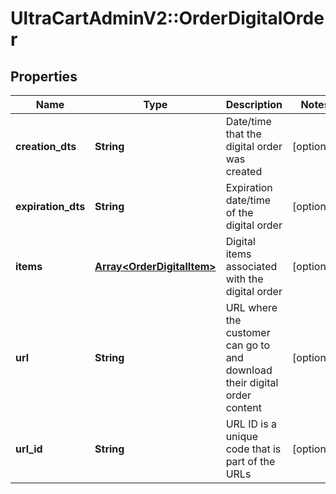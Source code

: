 # UltraCartAdminV2::OrderDigitalOrder

## Properties
Name | Type | Description | Notes
------------ | ------------- | ------------- | -------------
**creation_dts** | **String** | Date/time that the digital order was created | [optional] 
**expiration_dts** | **String** | Expiration date/time of the digital order | [optional] 
**items** | [**Array&lt;OrderDigitalItem&gt;**](OrderDigitalItem.md) | Digital items associated with the digital order | [optional] 
**url** | **String** | URL where the customer can go to and download their digital order content | [optional] 
**url_id** | **String** | URL ID is a unique code that is part of the URLs | [optional] 


